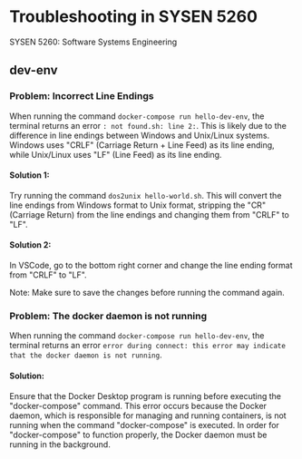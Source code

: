 # Troubleshooting in SYSEN 5260
SYSEN 5260: Software Systems Engineering

## dev-env

### Problem: Incorrect Line Endings

When running the command ```docker-compose run hello-dev-env```, the terminal returns an error ```: not found.sh: line 2:```. This is likely due to the difference in line endings between Windows and Unix/Linux systems. Windows uses "CRLF" (Carriage Return + Line Feed) as its line ending, while Unix/Linux uses "LF" (Line Feed) as its line ending.

#### Solution 1:

Try running the command ```dos2unix hello-world.sh```. This will convert the line endings from Windows format to Unix format, stripping the "CR" (Carriage Return) from the line endings and changing them from "CRLF" to "LF".

#### Solution 2:

In VSCode, go to the bottom right corner and change the line ending format from "CRLF" to "LF".

Note: Make sure to save the changes before running the command again.

### Problem: The docker daemon is not running

When running the command ```docker-compose run hello-dev-env```, the terminal returns an error ```error during connect: this error may indicate that the docker daemon is not running```.

#### Solution:

Ensure that the Docker Desktop program is running before executing the "docker-compose" command. This error occurs because the Docker daemon, which is responsible for managing and running containers, is not running when the command "docker-compose" is executed. In order for "docker-compose" to function properly, the Docker daemon must be running in the background.